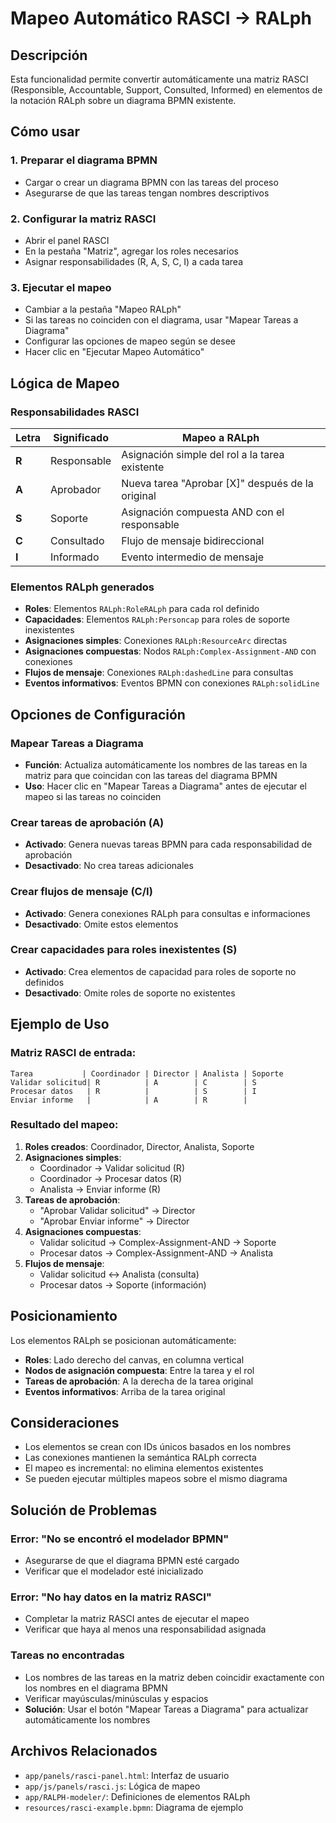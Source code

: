 # Mapeo Automático RASCI → RALph

## Descripción

Esta funcionalidad permite convertir automáticamente una matriz RASCI (Responsible, Accountable, Support, Consulted, Informed) en elementos de la notación RALph sobre un diagrama BPMN existente.

## Cómo usar

### 1. Preparar el diagrama BPMN
- Cargar o crear un diagrama BPMN con las tareas del proceso
- Asegurarse de que las tareas tengan nombres descriptivos

### 2. Configurar la matriz RASCI
- Abrir el panel RASCI
- En la pestaña "Matriz", agregar los roles necesarios
- Asignar responsabilidades (R, A, S, C, I) a cada tarea

### 3. Ejecutar el mapeo
- Cambiar a la pestaña "Mapeo RALph"
- Si las tareas no coinciden con el diagrama, usar "Mapear Tareas a Diagrama"
- Configurar las opciones de mapeo según se desee
- Hacer clic en "Ejecutar Mapeo Automático"

## Lógica de Mapeo

### Responsabilidades RASCI

| Letra | Significado | Mapeo a RALph |
|-------|-------------|---------------|
| **R** | Responsable | Asignación simple del rol a la tarea existente |
| **A** | Aprobador | Nueva tarea "Aprobar [X]" después de la original |
| **S** | Soporte | Asignación compuesta AND con el responsable |
| **C** | Consultado | Flujo de mensaje bidireccional |
| **I** | Informado | Evento intermedio de mensaje |

### Elementos RALph generados

- **Roles**: Elementos `RALph:RoleRALph` para cada rol definido
- **Capacidades**: Elementos `RALph:Personcap` para roles de soporte inexistentes
- **Asignaciones simples**: Conexiones `RALph:ResourceArc` directas
- **Asignaciones compuestas**: Nodos `RALph:Complex-Assignment-AND` con conexiones
- **Flujos de mensaje**: Conexiones `RALph:dashedLine` para consultas
- **Eventos informativos**: Eventos BPMN con conexiones `RALph:solidLine`

## Opciones de Configuración

### Mapear Tareas a Diagrama
- **Función**: Actualiza automáticamente los nombres de las tareas en la matriz para que coincidan con las tareas del diagrama BPMN
- **Uso**: Hacer clic en "Mapear Tareas a Diagrama" antes de ejecutar el mapeo si las tareas no coinciden

### Crear tareas de aprobación (A)
- **Activado**: Genera nuevas tareas BPMN para cada responsabilidad de aprobación
- **Desactivado**: No crea tareas adicionales

### Crear flujos de mensaje (C/I)
- **Activado**: Genera conexiones RALph para consultas e informaciones
- **Desactivado**: Omite estos elementos

### Crear capacidades para roles inexistentes (S)
- **Activado**: Crea elementos de capacidad para roles de soporte no definidos
- **Desactivado**: Omite roles de soporte no existentes

## Ejemplo de Uso

### Matriz RASCI de entrada:
```
Tarea           | Coordinador | Director | Analista | Soporte
Validar solicitud| R          | A        | C        | S
Procesar datos   | R          |          | S        | I
Enviar informe   |            | A        | R        |
```

### Resultado del mapeo:
1. **Roles creados**: Coordinador, Director, Analista, Soporte
2. **Asignaciones simples**: 
   - Coordinador → Validar solicitud (R)
   - Coordinador → Procesar datos (R)
   - Analista → Enviar informe (R)
3. **Tareas de aprobación**:
   - "Aprobar Validar solicitud" → Director
   - "Aprobar Enviar informe" → Director
4. **Asignaciones compuestas**:
   - Validar solicitud → Complex-Assignment-AND → Soporte
   - Procesar datos → Complex-Assignment-AND → Analista
5. **Flujos de mensaje**:
   - Validar solicitud ↔ Analista (consulta)
   - Procesar datos → Soporte (información)

## Posicionamiento

Los elementos RALph se posicionan automáticamente:
- **Roles**: Lado derecho del canvas, en columna vertical
- **Nodos de asignación compuesta**: Entre la tarea y el rol
- **Tareas de aprobación**: A la derecha de la tarea original
- **Eventos informativos**: Arriba de la tarea original

## Consideraciones

- Los elementos se crean con IDs únicos basados en los nombres
- Las conexiones mantienen la semántica RALph correcta
- El mapeo es incremental: no elimina elementos existentes
- Se pueden ejecutar múltiples mapeos sobre el mismo diagrama

## Solución de Problemas

### Error: "No se encontró el modelador BPMN"
- Asegurarse de que el diagrama BPMN esté cargado
- Verificar que el modelador esté inicializado

### Error: "No hay datos en la matriz RASCI"
- Completar la matriz RASCI antes de ejecutar el mapeo
- Verificar que haya al menos una responsabilidad asignada

### Tareas no encontradas
- Los nombres de las tareas en la matriz deben coincidir exactamente con los nombres en el diagrama BPMN
- Verificar mayúsculas/minúsculas y espacios
- **Solución**: Usar el botón "Mapear Tareas a Diagrama" para actualizar automáticamente los nombres

## Archivos Relacionados

- `app/panels/rasci-panel.html`: Interfaz de usuario
- `app/js/panels/rasci.js`: Lógica de mapeo
- `app/RALPH-modeler/`: Definiciones de elementos RALph
- `resources/rasci-example.bpmn`: Diagrama de ejemplo 
